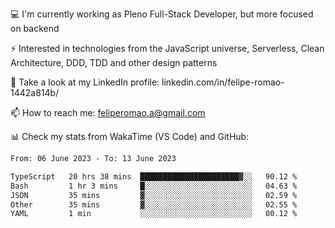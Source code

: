 💻 I'm currently working as Pleno Full-Stack Developer, but more focused on backend

⚡ Interested in technologies from the JavaScript universe, Serverless, Clean Architecture, DDD, TDD and other design patterns

👥 Take a look at my LinkedIn profile: linkedin.com/in/felipe-romao-1442a814b/

📫 How to reach me: feliperomao.a@gmail.com

📊 Check my stats from WakaTime (VS Code) and GitHub:

<!--START_SECTION:waka-->

```txt
From: 06 June 2023 - To: 13 June 2023

TypeScript   20 hrs 38 mins  ██████████████████████▓░░   90.12 %
Bash         1 hr 3 mins     █░░░░░░░░░░░░░░░░░░░░░░░░   04.63 %
JSON         35 mins         ▓░░░░░░░░░░░░░░░░░░░░░░░░   02.59 %
Other        35 mins         ▓░░░░░░░░░░░░░░░░░░░░░░░░   02.55 %
YAML         1 min           ░░░░░░░░░░░░░░░░░░░░░░░░░   00.12 %
```

<!--END_SECTION:waka-->
